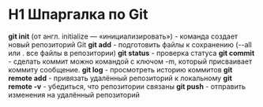 # H1 Шпаргалка по Git

**git init** (от англ. initialize — «инициализировать») - команда создает новый репозиторий Git
**git add** - подготовить файлы к сохранению (--all или . все файлы в репозитории)
**git status** - проверка статуса
**git commit** - сделать коммит можно командой с ключом -m, который присваивает коммиту сообщение.
**git log** - просмотреть историю коммитов
**git remote add** - привязать удалённый репозиторий к локальному
**git remote -v** - убедиться, что репозитории связаны
**git push** - отправить изменения на удалённый репозиторий

